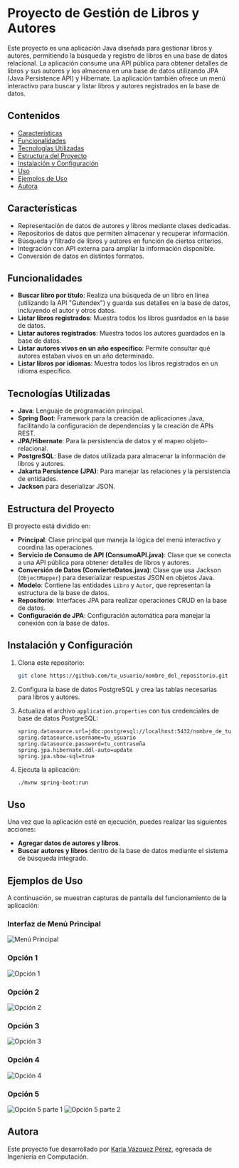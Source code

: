 
# Proyecto de Gestión de Libros y Autores

Este proyecto es una aplicación Java diseñada para gestionar libros y autores, permitiendo la búsqueda y registro de libros en una base de datos relacional. La aplicación consume una API pública para obtener detalles de libros y sus autores y los almacena en una base de datos utilizando JPA (Java Persistence API) y Hibernate. La aplicación también ofrece un menú interactivo para buscar y listar libros y autores registrados en la base de datos.

## Contenidos

- [Características](#características)
- [Funcionalidades](#funcionalidades)
- [Tecnologías Utilizadas](#tecnologías-utilizadas)
- [Estructura del Proyecto](#estructura-del-proyecto)
- [Instalación y Configuración](#instalación-y-configuración)
- [Uso](#uso)
- [Ejemplos de Uso](#ejemplos-de-uso)
- [Autora](#autora)


## Características

- Representación de datos de autores y libros mediante clases dedicadas.
- Repositorios de datos que permiten almacenar y recuperar información.
- Búsqueda y filtrado de libros y autores en función de ciertos criterios.
- Integración con API externa para ampliar la información disponible.
- Conversión de datos en distintos formatos.

## Funcionalidades

- **Buscar libro por título**: Realiza una búsqueda de un libro en línea (utilizando la API "Gutendex") y guarda sus detalles en la base de datos, incluyendo el autor y otros datos.
- **Listar libros registrados**: Muestra todos los libros guardados en la base de datos.
- **Listar autores registrados**: Muestra todos los autores guardados en la base de datos.
- **Listar autores vivos en un año específico**: Permite consultar qué autores estaban vivos en un año determinado.
- **Listar libros por idiomas**: Muestra todos los libros registrados en un idioma específico.

## Tecnologías Utilizadas

- **Java**: Lenguaje de programación principal.
- **Spring Boot**: Framework para la creación de aplicaciones Java, facilitando la configuración de dependencias y la creación de APIs REST.
- **JPA/Hibernate**: Para la persistencia de datos y el mapeo objeto-relacional.
- **PostgreSQL**: Base de datos utilizada para almacenar la información de libros y autores.
- **Jakarta Persistence (JPA)**: Para manejar las relaciones y la persistencia de entidades.
- **Jackson** para deserializar JSON.

## Estructura del Proyecto

El proyecto está dividido en:

- **Principal**: Clase principal que maneja la lógica del menú interactivo y coordina las operaciones.
- **Servicio de Consumo de API (ConsumoAPI.java)**: Clase que se conecta a una API pública para obtener detalles de libros y autores.
- **Conversión de Datos (ConvierteDatos.java)**: Clase que usa Jackson (`ObjectMapper`) para deserializar respuestas JSON en objetos Java.
- **Modelo**: Contiene las entidades `Libro` y `Autor`, que representan la estructura de la base de datos.
- **Repositorio**: Interfaces JPA para realizar operaciones CRUD en la base de datos.
- **Configuración de JPA**: Configuración automática para manejar la conexión con la base de datos.


## Instalación y Configuración

1. Clona este repositorio:
    ```bash
    git clone https://github.com/tu_usuario/nombre_del_repositorio.git
    ```
   
2. Configura la base de datos PostgreSQL y crea las tablas necesarias para libros y autores.

3. Actualiza el archivo `application.properties` con tus credenciales de base de datos PostgreSQL:
    ```properties
    spring.datasource.url=jdbc:postgresql://localhost:5432/nombre_de_tu_base_de_datos
    spring.datasource.username=tu_usuario
    spring.datasource.password=tu_contraseña
    spring.jpa.hibernate.ddl-auto=update
    spring.jpa.show-sql=true
    ```

4. Ejecuta la aplicación:
    ```bash
    ./mvnw spring-boot:run
    ```

## Uso

Una vez que la aplicación esté en ejecución, puedes realizar las siguientes acciones:

- **Agregar datos de autores y libros**.
- **Buscar autores y libros** dentro de la base de datos mediante el sistema de búsqueda integrado.

## Ejemplos de Uso

A continuación, se muestran capturas de pantalla del funcionamiento de la aplicación:

### Interfaz de Menú Principal
![Menú Principal](./screenshots/menu-principal.png)

### Opción 1
![Opción 1](./screenshots/opcion1.png)

### Opción 2
![Opción 2](./screenshots/opcion2.png)

### Opción 3
![Opción 3](./screenshots/opcion3.png)

### Opción 4
![Opción 4](./screenshots/opcion4.png)

### Opción 5
![Opción 5 parte 1](./screenshots/opcion5-parte1.png)
![Opción 5 parte 2](./screenshots/opcion5-parte2.png)


## Autora

Este proyecto fue desarrollado por [Karla Vázquez Pérez](https://github.com/karlavazquezperez), egresada de Ingeniería en Computación.


